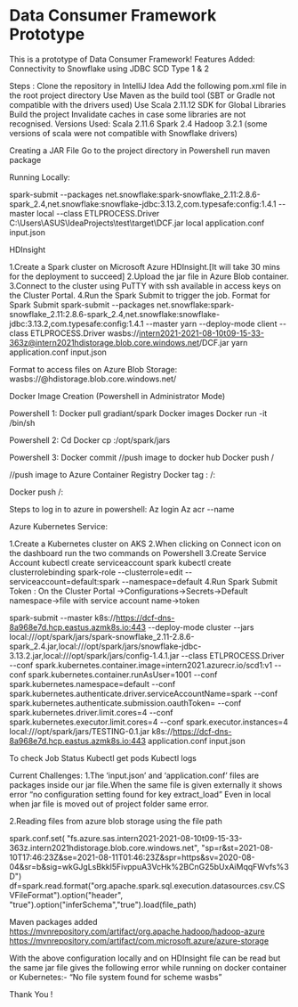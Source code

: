 # Data Consumer Framework Prototype
This is a prototype of Data Consumer Framework!
Features Added:
Connectivity to Snowflake using JDBC
SCD Type 1 & 2

Steps :
Clone the repository  in IntelliJ Idea
Add the following pom.xml file in the root project directory
Use Maven as the build tool (SBT or Gradle not compatible with the drivers used)
Use Scala 2.11.12 SDK for Global Libraries
Build the project
Invalidate caches in case some libraries are not recognised.
Versions Used:
Scala 2.11.6
Spark 2.4
Hadoop 3.2.1
(some versions of scala were not compatible with Snowflake drivers)

Creating a JAR File
Go to the project directory in Powershell run maven package

Running Locally:

spark-submit --packages net.snowflake:spark-snowflake_2.11:2.8.6-spark_2.4,net.snowflake:snowflake-jdbc:3.13.2,com.typesafe:config:1.4.1  --master local --class ETLPROCESS.Driver C:\Users\ASUS\IdeaProjects\test\target\DCF.jar  local  application.conf  input.json

HDInsight

1.Create a Spark cluster on Microsoft Azure HDInsight.[It will take 30 mins for the deployment to succeed]
2.Upload the jar file in Azure Blob container.
3.Connect to the cluster using PuTTY with ssh available in access keys on the Cluster Portal.
4.Run the Spark Submit to trigger the job.
Format for Spark Submit 
spark-submit --packages net.snowflake:spark-snowflake_2.11:2.8.6-spark_2.4,net.snowflake:snowflake-jdbc:3.13.2,com.typesafe:config:1.4.1  --master yarn --deploy-mode client --class ETLPROCESS.Driver  wasbs://intern2021-2021-08-10t09-15-33-363z@intern2021hdistorage.blob.core.windows.net/DCF.jar yarn application.conf input.json 

Format to access files on Azure Blob Storage:
wasbs://<storage container name>@<storage account name>hdistorage.blob.core.windows.net/<filepath>







Docker Image Creation
(Powershell in Administrator Mode)

Powershell 1:
Docker pull gradiant/spark
Docker images 
Docker run -it <container id for the spark image>/bin/sh

Powershell 2:
Cd <path to jar file>
Docker cp <jar file name> <containerid>:/opt/spark/jars

Powershell 3:
Docker commit <containerid> <imagename>
//push image to docker hub
Docker push <imagename> <dockerhub-username>/<imagename>

//push image to Azure Container Registry
Docker tag <imagename>:<versiontag> <container registry url>/<imagename>:<tag>

Docker push <container registry url>/<imagename>:<tag>


Steps to log in to azure in powershell:
Az login
Az acr --name <container registry name>

Azure Kubernetes Service:

1.Create a Kubernetes cluster on AKS
2.When clicking on Connect icon on the dashboard run the two commands on Powershell
3.Create Service Account
kubectl create serviceaccount spark
kubectl create clusterrolebinding spark-role --clusterrole=edit --serviceaccount=default:spark --namespace=default
4.Run Spark Submit
Token : On the Cluster Portal ->Configurations->Secrets->Default namespace->file with service account name->token

spark-submit --master  k8s://https://dcf-dns-8a968e7d.hcp.eastus.azmk8s.io:443 --deploy-mode cluster --jars local:///opt/spark/jars/spark-snowflake_2.11-2.8.6-spark_2.4.jar,local:///opt/spark/jars/snowflake-jdbc-3.13.2.jar,local:///opt/spark/jars/config-1.4.1.jar  --class ETLPROCESS.Driver --conf spark.kubernetes.container.image=intern2021.azurecr.io/scd1:v1 --conf spark.kubernetes.container.runAsUser=1001 --conf spark.kubernetes.namespace=default --conf spark.kubernetes.authenticate.driver.serviceAccountName=spark --conf spark.kubernetes.authenticate.submission.oauthToken=<token>   --conf spark.kubernetes.driver.limit.cores=4 --conf spark.kubernetes.executor.limit.cores=4 --conf spark.executor.instances=4   local:///opt/spark/jars/TESTING-0.1.jar  k8s://https://dcf-dns-8a968e7d.hcp.eastus.azmk8s.io:443  application.conf input.json

To check Job Status
Kubectl get pods
Kubectl logs <driver pod>

Current Challenges:
1.The ‘input.json’ and ‘application.conf’ files are packages inside our jar file.When the same file is given externally it shows error “no configuration setting found for key extract_load”
Even in local when jar file is moved out of project folder same error.


2.Reading files from azure blob storage using the file path

 spark.conf.set( "fs.azure.sas.intern2021-2021-08-10t09-15-33-363z.intern2021hdistorage.blob.core.windows.net",        "sp=r&st=2021-08-10T17:46:23Z&se=2021-08-11T01:46:23Z&spr=https&sv=2020-08-04&sr=b&sig=wkGJgLsBkkl5FivppuA3VcHk%2BCnG25bUxAiMqqFWvfs%3D")
df=spark.read.format("org.apache.spark.sql.execution.datasources.csv.CSVFileFormat").option("header", "true").option("inferSchema","true").load(file_path)

Maven packages added
https://mvnrepository.com/artifact/org.apache.hadoop/hadoop-azure
https://mvnrepository.com/artifact/com.microsoft.azure/azure-storage

With the above configuration locally and on HDInsight file can be read but the same jar file gives the following error while running on docker container or Kubernetes:-
“No file system found for scheme wasbs”



Thank You !
